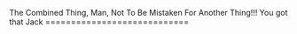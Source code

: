 The Combined Thing, Man, Not To Be Mistaken For Another Thing!!! You got that Jack ============================

